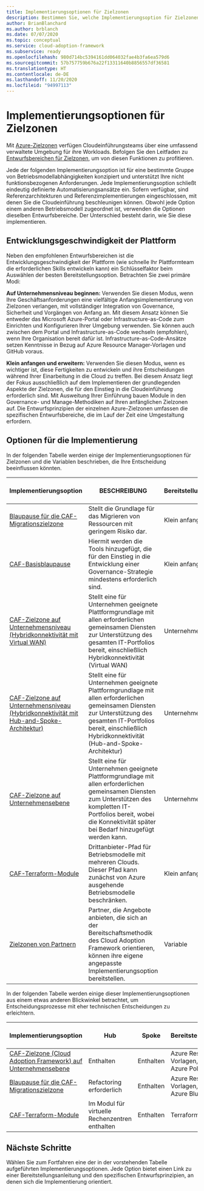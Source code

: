 ```yaml
---
title: Implementierungsoptionen für Zielzonen
description: Bestimmen Sie, welche Implementierungsoption für Zielzonen Ihren Anforderungen am besten gerecht wird.
author: BrianBlanchard
ms.author: brblanch
ms.date: 07/07/2020
ms.topic: conceptual
ms.service: cloud-adoption-framework
ms.subservice: ready
ms.openlocfilehash: 980d714bc5394161dd064032fae4b3fa6ea579d6
ms.sourcegitcommit: 57b757759b676a22f13311640b8856557df36581
ms.translationtype: HT
ms.contentlocale: de-DE
ms.lasthandoff: 11/20/2020
ms.locfileid: "94997113"
---
```

# <a name="landing-zone-implementation-options"></a>Implementierungsoptionen für Zielzonen

Mit [Azure-Zielzonen](./index.md) verfügen Cloudeinführungsteams über eine umfassend verwaltete Umgebung für ihre Workloads. Befolgen Sie den Leitfaden zu [Entwurfsbereichen für Zielzonen](./design-areas.md), um von diesen Funktionen zu profitieren.

Jede der folgenden Implementierungsoption ist für eine bestimmte Gruppe von Betriebsmodellabhängigkeiten konzipiert und unterstützt Ihre nicht funktionsbezogenen Anforderungen. Jede Implementierungsoption schließt eindeutig definierte Automatisierungsansätze ein. Sofern verfügbar, sind Referenzarchitekturen und Referenzimplementierungen eingeschlossen, mit denen Sie die Cloudeinführung beschleunigen können. Obwohl jede Option einem anderen Betriebsmodell zugeordnet ist, verwenden die Optionen dieselben Entwurfsbereiche. Der Unterschied besteht darin, wie Sie diese implementieren.

## <a name="platform-development-velocity"></a>Entwicklungsgeschwindigkeit der Plattform

Neben den empfohlenen Entwurfsbereichen ist die Entwicklungsgeschwindigkeit der Plattform (wie schnelle Ihr Plattformteam die erforderlichen Skills entwickeln kann) ein Schlüsselfaktor beim Auswählen der besten Bereitstellungsoption. Betrachten Sie zwei primäre Modi:

**Auf Unternehmensniveau beginnen:** Verwenden Sie diesen Modus, wenn Ihre Geschäftsanforderungen eine vielfältige Anfangsimplementierung von Zielzonen verlangen, mit vollständiger Integration von Governance, Sicherheit und Vorgängen von Anfang an. Mit diesem Ansatz können Sie entweder das Microsoft Azure-Portal oder Infrastructure-as-Code zum Einrichten und Konfigurieren Ihrer Umgebung verwenden. Sie können auch zwischen dem Portal und Infrastructure-as-Code wechseln (empfohlen), wenn Ihre Organisation bereit dafür ist. Infrastructure-as-Code-Ansätze setzen Kenntnisse in Bezug auf Azure Resource Manager-Vorlagen und GitHub voraus.

**Klein anfangen und erweitern:** Verwenden Sie diesen Modus, wenn es wichtiger ist, diese Fertigkeiten zu entwickeln und ihre Entscheidungen während Ihrer Einarbeitung in die Cloud zu treffen. Bei diesem Ansatz liegt der Fokus ausschließlich auf dem Implementieren der grundlegenden Aspekte der Zielzonen, die für den Einstieg in die Cloudeinführung erforderlich sind. Mit Ausweitung Ihrer Einführung bauen Module in den Governance- und Manage-Methodiken auf Ihren anfänglichen Zielzonen auf. Die Entwurfsprinzipien der einzelnen Azure-Zielzonen umfassen die spezifischen Entwurfsbereiche, die im Lauf der Zeit eine Umgestaltung erfordern.

## <a name="implementation-options"></a>Optionen für die Implementierung

In der folgenden Tabelle werden einige der Implementierungsoptionen für Zielzonen und die Variablen beschrieben, die Ihre Entscheidung beeinflussen könnten.

| Implementierungsoption | BESCHREIBUNG | Bereitstellungsgeschwindigkeit | Tiefere Entwurfsprinzipien | Anweisungen zur Bereitstellung |
|---|---|---|---|---|
| [Blaupause für die CAF-Migrationszielzone](./migrate-landing-zone.md) | Stellt die Grundlage für das Migrieren von Ressourcen mit geringem Risiko dar. | Klein anfangen | [Entwurfsprinzipien](./migrate-landing-zone.md#design-principles) | [Bereitstellen](./migrate-landing-zone.md) |
| [CAF-Basisblaupause](./foundation-blueprint.md) | Hiermit werden die Tools hinzugefügt, die für den Einstieg in die Entwicklung einer Governance-Strategie mindestens erforderlich sind. | Klein anfangen | [Entwurfsprinzipien](./foundation-blueprint.md#design-principles) | [Bereitstellen](./foundation-blueprint.md) |
| [CAF-Zielzone auf Unternehmensniveau (Hybridkonnektivität mit Virtual WAN)](../enterprise-scale/index.md) | Stellt eine für Unternehmen geeignete Plattformgrundlage mit allen erforderlichen gemeinsamen Diensten zur Unterstützung des gesamten IT-Portfolios bereit, einschließlich Hybridkonnektivität (Virtual WAN) | Unternehmensebene | [Entwurfsprinzipien](../enterprise-scale/design-principles.md) | [Bereitstellen](https://github.com/Azure/Enterprise-Scale/blob/main/docs/reference/contoso/Readme.md) |
| [CAF-Zielzone auf Unternehmensniveau (Hybridkonnektivität mit Hub-and-Spoke-Architektur)](../enterprise-scale/index.md) | Stellt eine für Unternehmen geeignete Plattformgrundlage mit allen erforderlichen gemeinsamen Diensten zur Unterstützung des gesamten IT-Portfolios bereit, einschließlich Hybridkonnektivität (Hub-and-Spoke-Architektur) | Unternehmensebene | [Entwurfsprinzipien](../enterprise-scale/design-principles.md) | [Bereitstellen](https://github.com/Azure/Enterprise-Scale/blob/main/docs/reference/adventureworks/README.md) |
| [CAF-Zielzone auf Unternehmensebene](../enterprise-scale/index.md) | Stellt eine für Unternehmen geeignete Plattformgrundlage mit allen erforderlichen gemeinsamen Diensten zum Unterstützen des kompletten IT-Portfolios bereit, wobei die Konnektivität später bei Bedarf hinzugefügt werden kann. | Unternehmensebene | [Entwurfsprinzipien](../enterprise-scale/design-principles.md) | [Bereitstellen](https://github.com/Azure/Enterprise-Scale/blob/main/docs/reference/wingtip/README.md) |
| [CAF-Terraform-Module](./terraform-landing-zone.md) | Drittanbieter-Pfad für Betriebsmodelle mit mehreren Clouds. Dieser Pfad kann zunächst von Azure ausgehende Betriebsmodelle beschränken. | Klein anfangen | [Entwurfsprinzipien](./terraform-landing-zone.md#design-decisions) | [Bereitstellen](./terraform-landing-zone.md#customize-and-deploy-your-first-landing-zone) |
| [Zielzonen von Partnern](./partner-landing-zone.md) | Partner, die Angebote anbieten, die sich an der Bereitschaftsmethodik des Cloud Adoption Framework orientieren, können ihre eigene angepasste Implementierungsoption bereitstellen. | Variable | [Entwurfsprinzipien](./partner-landing-zone.md) | [Einen Partner suchen](https://www.microsoft.com/azure/partners/adopt?filters=ready) |

In der folgenden Tabelle werden einige dieser Implementierungsoptionen aus einem etwas anderen Blickwinkel betrachtet, um Entscheidungsprozesse mit eher technischen Entscheidungen zu erleichtern.

| Implementierungsoption | Hub | Spoke | Bereitstellungstechnologie | Anweisungen zur Bereitstellung |
|---|---|---|---|---|
| [CAF-Zielzone (Cloud Adoption Framework) auf Unternehmensebene](../enterprise-scale/index.md) | Enthalten  | Enthalten | Azure Resource Manager-Vorlagen, Azure-Portal, Azure Policy und GitHub | [Bereitstellen](../enterprise-scale/implementation-guidelines.md) |
| [Blaupause für die CAF-Migrationszielzone](./migrate-landing-zone.md) | Refactoring erforderlich | Enthalten | Azure Resource Manager-Vorlagen, Azure-Portal und Azure Blueprints | [Bereitstellen](./migrate-landing-zone.md) |
| [CAF-Terraform-Module](./terraform-landing-zone.md)  | Im Modul für virtuelle Rechenzentren enthalten | Enthalten | Terraform | [Bereitstellen](./terraform-landing-zone.md#customize-and-deploy-your-first-landing-zone) |

## <a name="next-steps"></a>Nächste Schritte

Wählen Sie zum Fortfahren eine der in der vorstehenden Tabelle aufgeführten Implementierungsoptionen. Jede Option bietet einen Link zu einer Bereitstellungsanleitung und den spezifischen Entwurfsprinzipien, an denen sich die Implementierung orientiert.

